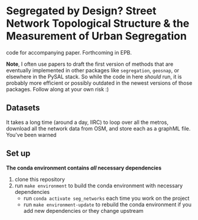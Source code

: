 # Segregated by Design? Street Network Topological Structure & the Measurement of Urban Segregation

code for accompanying paper. Forthcoming in EPB. 

**Note**, I often use
papers to draft the first version of methods that are eventually implemented in other packages like
`segregation`, `geosnap`, or elsewhere in the PySAL stack. So while the code in here *should* run, it is probably more efficient
or possibly outdated in the newest versions of those packages. Follow along at your own risk :)

## Datasets

It takes a long time (around a day, IIRC) to loop over all the metros, download all the network data
from OSM, and store each as a graphML file. You've been warned

## Set up

**The conda environment contains _all_ necessary dependencies**

1. clone this repository
2. run `make environment` to build the conda environment with necessary dependencies
   - run `conda activate seg_networks` each time you work on the project
   - run `make environment-update` to rebuild the conda environment if you add new dependencies or they change upstream
